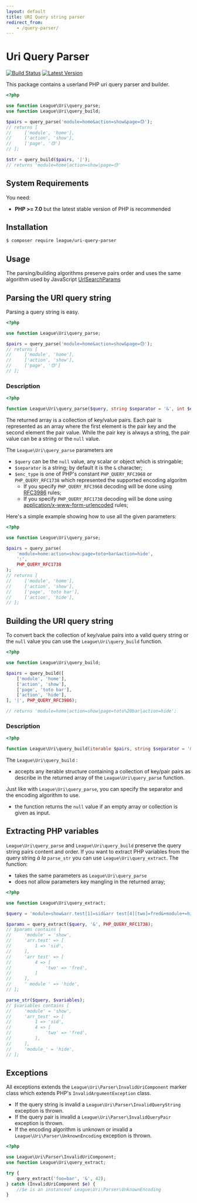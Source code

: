 ```yaml
---
layout: default
title: URI Query string parser
redirect_from:
    - /query-parser/
---
```


Uri Query Parser
=======

[![Build Status](https://img.shields.io/travis/thephpleague/uri-query-parser/master.svg?style=flat-square)](https://travis-ci.org/thephpleague/uri-query-parser)
[![Latest Version](https://img.shields.io/github/release/thephpleague/uri-query-parser.svg?style=flat-square)](https://github.com/thephpleague/uri-query-parser/releases)

This package contains a userland PHP uri query parser and builder.

```php
<?php

use function League\Uri\query_parse;
use function League\Uri\query_build;

$pairs = query_parse('module=home&action=show&page=😓');
// returns [
//     ['module', 'home'],
//     ['action', 'show'],
//     ['page', '😓']
// ];

$str = query_build($pairs, '|');
// returns 'module=home|action=show|page=😓'
```

System Requirements
-------

You need:

- **PHP >= 7.0** but the latest stable version of PHP is recommended

Installation
--------

```bash
$ composer require league/uri-query-parser
```

Usage
--------

<p class="message-notice">The parsing/building algorithms preserve pairs order and uses the same algorithm used by JavaScript <a href="https://developer.mozilla.org/en-US/docs/Web/API/URLSearchParams/URLSearchParams">UrlSearchParams</a></p>

## Parsing the URI query string

Parsing a query string is easy.

```php
<?php

use function League\Uri\query_parse;

$pairs = query_parse('module=home&action=show&page=😓');
// returns [
//     ['module', 'home'],
//     ['action', 'show'],
//     ['page', '😓']
// ];
```

### Description

```php
<?php

function League\Uri\query_parse($query, string $separator = '&', int $enc_type = PHP_QUERY_RFC3986): array;
```

The returned array is a collection of key/value pairs. Each pair is represented as an array where the first element is the pair key and the second element the pair value. While the pair key is always a string, the pair value can be a string or the `null` value.

The `League\Uri\query_parse` parameters are

- `$query` can be the `null` value, any scalar or object which is stringable;
- `$separator` is a string; by default it is the `&` character;
- `$enc_type` is one of PHP's constant `PHP_QUERY_RFC3968` or `PHP_QUERY_RFC1738` which represented the supported encoding algoritm
    - If you specify `PHP_QUERY_RFC3968` decoding will be done using [RFC3986](https://tools.ietf.org/html/rfc3986#section-3.4) rules;
    - If you specify `PHP_QUERY_RFC1738` decoding will be done using [application/x-www-form-urlencoded](https://url.spec.whatwg.org/#urlencoded-parsing) rules;

Here's a simple example showing how to use all the given parameters:

```php
<?php

use function League\Uri\query_parse;

$pairs = query_parse(
    'module=home:action=show:page=toto+bar&action=hide',
    ':',
    PHP_QUERY_RFC1738
);
// returns [
//     ['module', 'home'],
//     ['action', 'show'],
//     ['page', 'toto bar'],
//     ['action', 'hide'],
// ];
```

## Building the URI query string

To convert back the collection of key/value pairs into a valid query string or the `null` value you can use the `League\Uri\query_build` function.

```php
<?php

use function League\Uri\query_build;

$pairs = query_build([
    ['module', 'home'],
    ['action', 'show'],
    ['page', 'toto bar'],
    ['action', 'hide'],
], '|', PHP_QUERY_RFC3986);

// returns 'module=home|action=show|page=toto%20bar|action=hide';
```

### Description

```php
<?php

function League\Uri\query_build(iterable $pairs, string $separator = '&', int $enc_type = PHP_QUERY_RFC3986): ?string;
```

The `League\Uri\query_build` :

- accepts any iterable structure containing a collection of key/pair pairs as describe in the returned array of the `League\Uri\query_parse` function.

Just like with `League\Uri\query_parse`, you can specify the separator and the encoding algorithm to use.

- the function returns the `null` value if an empty array or collection is given as input.

## Extracting PHP variables

`League\Uri\query_parse` and `League\Uri\query_build` preserve the query string pairs content and order. If you want to extract PHP variables from the query string *à la* `parse_str` you can use `League\Uri\query_extract`. The function:

- takes the same parameters as `League\Uri\query_parse`
- does not allow parameters key mangling in the returned array;

```php
<?php

use function League\Uri\query_extract;

$query = 'module=show&arr.test[1]=sid&arr test[4][two]=fred&+module+=hide';

$params = query_extract($query, '&', PHP_QUERY_RFC1738);
// $params contains [
//     'module' = 'show',
//     'arr.test' => [
//         1 => 'sid',
//     ],
//     'arr test' => [
//         4 => [
//             'two' => 'fred',
//         ]
//     ],
//     ' module ' => 'hide',
// ];

parse_str($query, $variables);
// $variables contains [
//     'module' = 'show',
//     'arr_test' => [
//         1 => 'sid',
//         4 => [
//             'two' => 'fred',
//         ],
//     ],
//     'module_' = 'hide',
// ];
```

## Exceptions

All exceptions extends the `League\Uri\Parser\InvalidUriComponent` marker class which extends PHP's `InvalidArgumentException` class.

- If the query string is invalid a `League\Uri\Parser\InvalidQueryString` exception is thrown.
- If the query pair is invalid a `League\Uri\Parser\InvalidQueryPair` exception is thrown.
- If the encoding algorithm is unknown or invalid a `League\Uri\Parser\UnknownEncoding` exception is thrown.

```php
<?php

use League\Uri\Parser\InvalidUriComponent;
use function League\Uri\query_extract;

try {
    query_extract('foo=bar', '&', 42);
} catch (InvalidUriComponent $e) {
    //$e is an instanceof League\Uri\Parser\UnknownEncoding
}
```